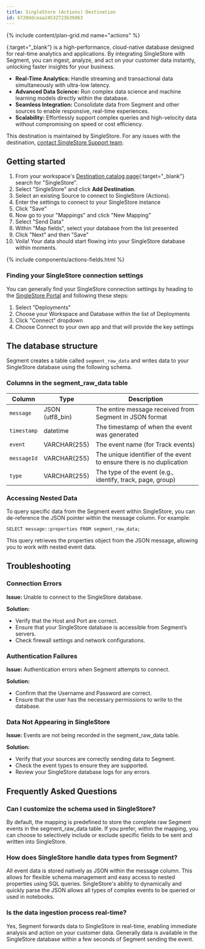 ```yaml
---
title: SingleStore (Actions) Destination
id: 6720ddceaa24532723b39d63
---
```


{% include content/plan-grid.md name="actions" %}

[<SingleStore>](https://singlestore.com/?utm_source=segmentio&utm_medium=docs&utm_campaign=partners){:target="_blank”} is a high-performance, cloud-native database designed for real-time analytics and applications. By integrating SingleStore with Segment, you can ingest, analyze, and act on your customer data instantly, unlocking faster insights for your business.
* **Real-Time Analytics:** Handle streaming and transactional data simultaneously with ultra-low latency.
* **Advanced Data Science:** Run complex data science and machine learning models directly within the database.
* **Seamless Integration:** Consolidate data from Segment and other sources to enable responsive, real-time experiences.
* **Scalability:** Effortlessly support complex queries and high-velocity data without compromising on speed or cost efficiency.

This destination is maintained by SingleStore. For any issues with the destination, [contact SingleStore Support team](https://support.singlestore.com/).

## Getting started

1. From your workspace's [Destination catalog page](https://app.segment.com/goto-my-workspace/destinations/catalog){:target="_blank”} search for "SingleStore".
2. Select "SingleStore" and click **Add Destination**.
3. Select an existing Source to connect to SingleStore (Actions).
4. Enter the settings to connect to your SingleStore instance
5. Click "Save"
6. Now go to your "Mappings" and click "New Mapping"
7. Select "Send Data"
8. Within "Map fields", select your database from the list presented
9. Click "Next" and then "Save"
10. Voila!  Your data should start flowing into your SingleStore database within moments.

{% include components/actions-fields.html %}

### Finding your SingleStore connection settings
You can generally find your SingleStore connection settings by heading to the [SingleStore Portal](https://portal.singlestore.com) and following these steps:
1. Select "Deployments"
2. Choose your Workspace and Database within the list of Deployments
3. Click "Connect" dropdown
4. Choose Connect to your own app and that will provide the key settings

## The database structure
Segment creates a table called `segment_raw_data` and writes data to your SingleStore database using the following schema.

### Columns in the segment_raw_data table
|Column|	Type	|Description|
|-|-|-|
|`message`|	JSON (utf8_bin)|	The entire message received from Segment in JSON format|
|`timestamp`|	datetime|	The timestamp of when the event was generated|
|`event`|	VARCHAR(255)|	The event name (for Track events)|
|`messageId`|	VARCHAR(255)|	The unique identifier of the event to ensure there is no duplication|
|`type`|	VARCHAR(255)|	The type of the event (e.g., identify, track, page, group)|


### Accessing Nested Data
To query specific data from the Segment event within SingleStore, you can de-reference the JSON pointer within the message column. For example:
```
SELECT message::properties FROM segment_raw_data;
```
This query retrieves the properties object from the JSON message, allowing you to work with nested event data.

## Troubleshooting

### Connection Errors
**Issue:** Unable to connect to the SingleStore database.

**Solution:**
* Verify that the Host and Port are correct.
* Ensure that your SingleStore database is accessible from Segment’s servers.
* Check firewall settings and network configurations.

### Authentication Failures
**Issue:** Authentication errors when Segment attempts to connect.

**Solution:**
* Confirm that the Username and Password are correct.
* Ensure that the user has the necessary permissions to write to the database.

### Data Not Appearing in SingleStore
**Issue:** Events are not being recorded in the segment_raw_data table.

**Solution:**
* Verify that your sources are correctly sending data to Segment.
* Check the event types to ensure they are supported.
* Review your SingleStore database logs for any errors.

## Frequently Asked Questions
### Can I customize the schema used in SingleStore?

By default, the mapping is predefined to store the complete raw Segment events in the segment_raw_data table. If you prefer, within the mapping, you can choose to selectively include or exclude specific fields to be sent and written into SingleStore.

### How does SingleStore handle data types from Segment?

All event data is stored natively as JSON within the message column. This allows for flexible schema management and easy access to nested properties using SQL queries.  SingleStore's ability to dynamically and quickly parse the JSON allows all types of complex events to be queried or used in notebooks.

### Is the data ingestion process real-time?

Yes, Segment forwards data to SingleStore in real-time, enabling immediate analysis and action on your customer data.  Generally data is available in the SingleStore database within a few seconds of Segment sending the event.